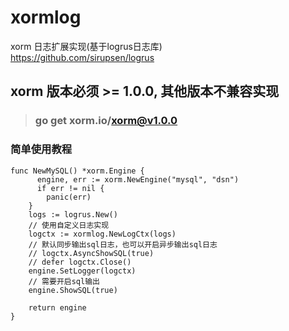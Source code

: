 # xormlog
xorm 日志扩展实现(基于logrus日志库)  
https://github.com/sirupsen/logrus

## xorm 版本必须 >= 1.0.0, 其他版本不兼容实现
> ### go get xorm.io/xorm@v1.0.0

### 简单使用教程

```golang
func NewMySQL() *xorm.Engine {
	  engine, err := xorm.NewEngine("mysql", "dsn")
	  if err != nil {
	    panic(err)
    }
    logs := logrus.New()
    // 使用自定义日志实现
    logctx := xormlog.NewLogCtx(logs)
    // 默认同步输出sql日志，也可以开启异步输出sql日志
    // logctx.AsyncShowSQL(true)
    // defer logctx.Close()
    engine.SetLogger(logctx)
    // 需要开启sql输出
    engine.ShowSQL(true)
    
    return engine
}

```